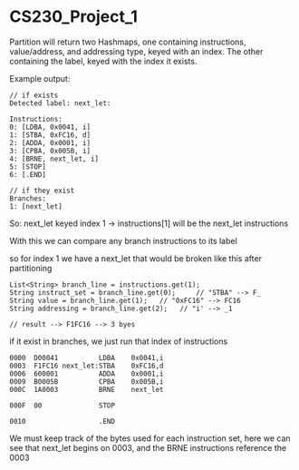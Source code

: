 # CS230_Project_1

Partition will return two Hashmaps, one containing instructions, value/address, and addressing type, keyed with an index. The other containing the label, keyed with the index it exists. 


Example output: 

```
// if exists
Detected label: next_let:

Instructions:
0: [LDBA, 0x0041, i]
1: [STBA, 0xFC16, d]
2: [ADDA, 0x0001, i]
3: [CPBA, 0x005B, i]
4: [BRNE, next_let, i]
5: [STOP]
6: [.END]

// if they exist
Branches: 
1: [next_let]
```


So: next_let keyed index 1 -> instructions[1] will be the next_let instructions

With this we can compare any branch instructions to its label

so for index 1 we have a next_let that would be broken like this after partitioning

```
List<String> branch_line = instructions.get(1);
String instruct_set = branch_line.get(0);     // "STBA" --> F_
String value = branch_line.get(1);   // "0xFC16" --> FC16
String addressing = branch_line.get(2);   // "i' --> _1

// result --> F1FC16 --> 3 byes 
```

if it exist in branches, we just run that index of instructions

```
0000  D00041          LDBA    0x0041,i    
0003  F1FC16 next_let:STBA    0xFC16,d    
0006  600001          ADDA    0x0001,i    
0009  B0005B          CPBA    0x005B,i    
000C  1A0003          BRNE    next_let    

000F  00              STOP                

0010                  .END  
```

We must keep track of the bytes used for each instruction set, here we can see that next_let begins on 0003, and the BRNE instructions reference the 0003